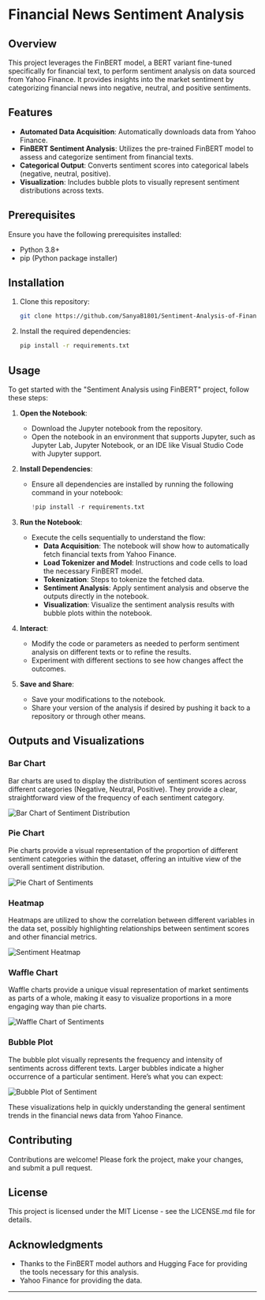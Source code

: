 # Financial News Sentiment Analysis

## Overview
This project leverages the FinBERT model, a BERT variant fine-tuned specifically for financial text, to perform sentiment analysis on data sourced from Yahoo Finance. It provides insights into the market sentiment by categorizing financial news into negative, neutral, and positive sentiments.

## Features
- **Automated Data Acquisition**: Automatically downloads data from Yahoo Finance.
- **FinBERT Sentiment Analysis**: Utilizes the pre-trained FinBERT model to assess and categorize sentiment from financial texts.
- **Categorical Output**: Converts sentiment scores into categorical labels (negative, neutral, positive).
- **Visualization**: Includes bubble plots to visually represent sentiment distributions across texts.

## Prerequisites
Ensure you have the following prerequisites installed:
- Python 3.8+
- pip (Python package installer)

## Installation
1. Clone this repository:
   ```bash
   git clone https://github.com/SanyaB1801/Sentiment-Analysis-of-Financial-News-using-FInBERT.git
   ```
2. Install the required dependencies:
   ```bash
   pip install -r requirements.txt
   ```

## Usage

To get started with the "Sentiment Analysis using FinBERT" project, follow these steps:

1. **Open the Notebook**:
   - Download the Jupyter notebook from the repository.
   - Open the notebook in an environment that supports Jupyter, such as Jupyter Lab, Jupyter Notebook, or an IDE like Visual Studio Code with Jupyter support.

2. **Install Dependencies**:
   - Ensure all dependencies are installed by running the following command in your notebook:
     ```python
     !pip install -r requirements.txt
     ```

3. **Run the Notebook**:
   - Execute the cells sequentially to understand the flow:
     - **Data Acquisition**: The notebook will show how to automatically fetch financial texts from Yahoo Finance.
     - **Load Tokenizer and Model**: Instructions and code cells to load the necessary FinBERT model.
     - **Tokenization**: Steps to tokenize the fetched data.
     - **Sentiment Analysis**: Apply sentiment analysis and observe the outputs directly in the notebook.
     - **Visualization**: Visualize the sentiment analysis results with bubble plots within the notebook.

4. **Interact**:
   - Modify the code or parameters as needed to perform sentiment analysis on different texts or to refine the results.
   - Experiment with different sections to see how changes affect the outcomes.

5. **Save and Share**:
   - Save your modifications to the notebook.
   - Share your version of the analysis if desired by pushing it back to a repository or through other means.

## Outputs and Visualizations

### Bar Chart
Bar charts are used to display the distribution of sentiment scores across different categories (Negative, Neutral, Positive). They provide a clear, straightforward view of the frequency of each sentiment category.

![Bar Chart of Sentiment Distribution](https://github.com/user-attachments/assets/ff8bef10-c884-4a47-9625-99b579b36e2d)



### Pie Chart
Pie charts provide a visual representation of the proportion of different sentiment categories within the dataset, offering an intuitive view of the overall sentiment distribution.

![Pie Chart of Sentiments](https://github.com/user-attachments/assets/3ee295d1-54f7-4d21-b73b-f792e5103600)



### Heatmap
Heatmaps are utilized to show the correlation between different variables in the data set, possibly highlighting relationships between sentiment scores and other financial metrics.

![Sentiment Heatmap](https://github.com/user-attachments/assets/7a71b6f3-971a-4f4f-9ea6-7224692c8d0f)


### Waffle Chart
Waffle charts provide a unique visual representation of market sentiments as parts of a whole, making it easy to visualize proportions in a more engaging way than pie charts.

![Waffle Chart of Sentiments](https://github.com/user-attachments/assets/bd6aa9ba-6484-4cb6-b97d-c3054dfbdb4f)


### Bubble Plot 
The bubble plot visually represents the frequency and intensity of sentiments across different texts. Larger bubbles indicate a higher occurrence of a particular sentiment. Here’s what you can expect:

![Bubble Plot of Sentiment](https://github.com/user-attachments/assets/57a724d0-4c1e-4e21-a4f7-11d309a87ee0)


These visualizations help in quickly understanding the general sentiment trends in the financial news data from Yahoo Finance.


## Contributing
Contributions are welcome! Please fork the project, make your changes, and submit a pull request.

## License
This project is licensed under the MIT License - see the LICENSE.md file for details.


## Acknowledgments
- Thanks to the FinBERT model authors and Hugging Face for providing the tools necessary for this analysis.
- Yahoo Finance for providing the data.

---
